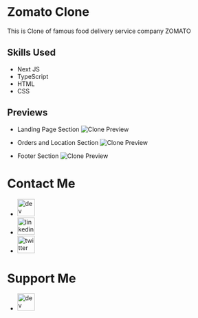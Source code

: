 # Zomato Clone 
This is Clone of famous food delivery service company ZOMATO  

## Skills Used
- Next JS
- TypeScript
- HTML
- CSS

## Previews

- Landing Page Section
![Clone Preview]([https://github.com/i-akv/zomato-clone-nextjs/blob/main/blob/pic-1.png?raw=true])

- Orders and Location Section
![Clone Preview]([https://github.com/i-akv/zomato-clone-nextjs/blob/main/blob/pic-2.png?raw=true])

- Footer Section
![Clone Preview]([https://github.com/i-akv/zomato-clone-nextjs/blob/main/blob/pic-3.png?raw=true])

# Contact Me
- [<img src='https://img.shields.io/badge/dev.to-0A0A0A?style=for-the-badge&logo=dev.to&logoColor=white' alt='dev' height='40'>](https://dev.to/iakv)
- [<img src='https://img.shields.io/badge/LinkedIn-0077B5?style=for-the-badge&logo=linkedin&logoColor=white' alt='linkedin' height='40'>](https://www.linkedin.com/in/i-akv/)
- [<img src='https://img.shields.io/badge/Twitter-1DA1F2?style=for-the-badge&logo=twitter&logoColor=white' alt='twitter' height='40'>](https://twitter.com/iakv_)  

# Support Me
- [<img src='https://img.shields.io/badge/PayPal-00457C?style=for-the-badge&logo=paypal&logoColor=white' alt='dev' height='40'>](https://paypal.me/iakvi)

